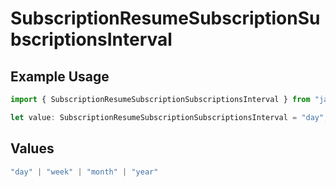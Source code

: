 # SubscriptionResumeSubscriptionSubscriptionsInterval

## Example Usage

```typescript
import { SubscriptionResumeSubscriptionSubscriptionsInterval } from "jani-payments/models/operations";

let value: SubscriptionResumeSubscriptionSubscriptionsInterval = "day";
```

## Values

```typescript
"day" | "week" | "month" | "year"
```